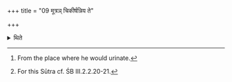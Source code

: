 +++
title = "09 मूत्रञ् चिकीर्षन्निय ते"

+++

<details><summary>थिते</summary>

9. When he wants to pass urine, having taken (a blade of) grass or a clod of earth (in his hand)[^1] with iyaṁ te yajñiyā tanūḥ, having passed urine, with apo muñcāmi..., having sipped water, he puts down (the blade of grass or the clod of earth which had been taken) with pr̥hivyā saṁbhava.[^2]  


[^1]: From the place where he would urinate.  

[^2]: For this Sūtra cf. ŚB III.2.2.20-21.
</details>

